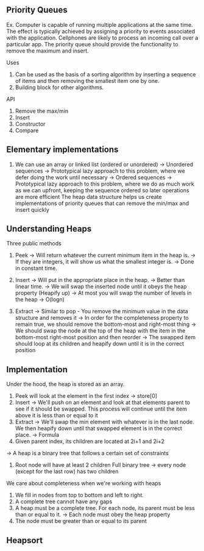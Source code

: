 ## Priority Queues
Ex. Computer is capable of running multiple applications at the same time.  The effect is typically achieved by assigning a priority to events associated with the application.  Cellphones are likely to process an incoming call over a particular app.  The priority queue should provide the functionality to remove the maximum and insert.

Uses
1. Can be used as the basis of a sorting algorithm by inserting a sequence of items and then removing the smallest item one by one.
2. Building block for other algorithms.

API
1. Remove the max/min
2. Insert
3. Constructor
4. Compare

## Elementary implementations
1. We can use an array or linked list (ordered or unordered)
-> Unordered sequences -> Prototypical lazy approach to this problem, where we defer doing the work until necessary
-> Ordered sequences -> Prototypical lazy approach to this problem, where we do as much work as we can upfront, keeping the sequence ordered so later operations are more efficient
The heap data structure helps us create implementations of priority queues that can remove the min/max and insert quickly


## Understanding Heaps
Three public methods
1. Peek
-> Will return whatever the current minimum item in the heap is.
-> If they are integers, it will show us what the smallest integer is.
-> Done in constant time.

2. Insert
-> Will put in the appropriate place in the heap.
-> Better than linear time.
-> We will swap the inserted node until it obeys the heap property (Heapify up)
-> At most you will swap the number of levels in the heap
-> O(logn)

3. Extract
-> Similar to pop - You remove the minimum value in the data structure and removes it
-> In order for the completeness property to remain true, we should remove the bottom-most and right-most thing
-> We should swap the node at the top of the heap with the item in the bottom-most right-most position and then reorder
-> The swapped item should loop at its children and heapify down until it is in the correct position

## Implementation
Under the hood, the heap is stored as an array.
1. Peek will look at the element in the first index -> store[0]
2. Insert -> We'll push on an element and look at that elements parent to see if it should be swapped.  This process will continue until the item above it is less than or equal to it
3. Extract -> We'll swap the min element with whatever is in the last node.  We then heapify down until that swapped element is in the correct place.
-> Formula
1. Given parent index, its children are located at 2i+1 and 2i+2


-> A heap is a binary tree that follows a certain set of constraints

1. Root node will have at least 2 children
Full binary tree -> every node (except for the last row) has two children

We care about completeness when we're working with heaps
1. We fill in nodes from top to bottom and left to right.
2. A complete tree cannot have any gaps
3. A heap must be a complete tree.
For each node, its parent must be less than or equal to it.
-> Each node must obey the heap property
1. The node must be greater than or equal to its parent


## Heapsort
